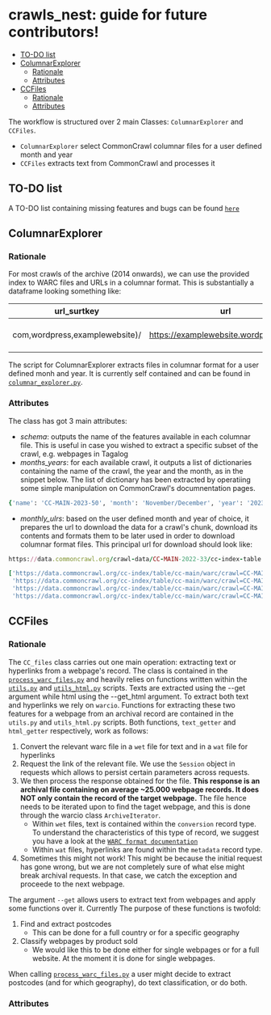 # crawls_nest: guide for future contributors! 

- [TO-DO list](#to-do-list)
- [ColumnarExplorer](#columnarexplorer)
  	- [Rationale](#rationale)
	- [Attributes](#attributes)
- [CCFiles](#ccfiles)
  - [Rationale](#rationale)
  - [Attributes](#attributes)
  

The workflow is structured over 2 main Classes: ``ColumnarExplorer`` and ``CCFiles``. 

- ``ColumnarExplorer`` select CommonCrawl columnar files for a user defined month and year
- ``CCFiles`` extracts text from CommonCrawl and processes it

## TO-DO list 


A TO-DO list containing missing features and bugs can be found [`here`](https://github.com/giuliaok/crawls_nest/issues/1)

ColumnarExplorer
--------------------

### Rationale

For most crawls of the archive (2014 onwards), we can use the provided index to WARC files and URLs in a columnar format. This is substantially a dataframe looking something like:

| url_surtkey | url | url_host_name | url_host_tld | url_host_2nd_last_part | ... | content_languages | warc_filename | warc_record_length |
|----------|----------|----------|----------|----------|----------|----------|----------|----------|
| com,wordpress,examplewebsite)/   | https://examplewebsite.wordpress.com/  | examplewebsite.wordpress.com | com  | wordpress  | ... | eng  | crawl-data/CC-MAIN-2022-33/segments/1659882572... | 	16771  |



The script for ColumnarExplorer extracts files in columnar format for a user defined monh and year. It is currently self contained and can be found in [`columnar_explorer.py`](https://github.com/giuliaok/crawls_nest/blob/main/scripts/columnar_explorer.py). 

### Attributes

The class has got 3 main attributes: 

- *schema*: outputs the name of the features available in each columnar file. This is useful in case you wished to extract a specific subset of the crawl, e.g. webpages in Tagalog
- *months_years*: for each available crawl, it outputs a list of dictionaries containing the name of the crawl, the year and the month, as in the snippet below. The list of dictionary has been extracted by operatiing some simple manipulation on CommonCrawl's documnentation pages. 
  
```ruby
{'name': 'CC-MAIN-2023-50', 'month': 'November/December', 'year': '2023'}
```
- *monthly_ulrs*: based on the user defined month and year of choice, it prepares the url to download the data for a crawl's chunk, download its contents and formats them to be later used in order to download columnar format files. This principal url for download should look like:

```ruby
https://data.commoncrawl.org/crawl-data/CC-MAIN-2022-33/cc-index-table.paths.gz
```


```ruby
['https://data.commoncrawl.org/cc-index/table/cc-main/warc/crawl=CC-MAIN-2022-33/subset=warc/part-00299-d466b69e-be2b-4525-ac34-1b10d57329da.c000.gz.parquet',
 'https://data.commoncrawl.org/cc-index/table/cc-main/warc/crawl=CC-MAIN-2022-33/subset=warc/part-00298-d466b69e-be2b-4525-ac34-1b10d57329da.c000.gz.parquet',
 'https://data.commoncrawl.org/cc-index/table/cc-main/warc/crawl=CC-MAIN-2022-33/subset=warc/part-00297-d466b69e-be2b-4525-ac34-1b10d57329da.c000.gz.parquet',
 'https://data.commoncrawl.org/cc-index/table/cc-main/warc/crawl=CC-MAIN-2022-33/subset=warc/part-00296-d466b69e-be2b-4525-ac34-1b10d57329da.c000.gz.parquet', ... ]
```

CCFiles
--------------------


### Rationale

The ``CC_files`` class carries out one main operation: extracting text or hyperlinks from a webpage's record. The class is contained in the [`process_warc_files.py`](https://github.com/giuliaok/crawls_nest/blob/main/scripts/process_warc_files.py) and heavily relies on functions written within the [`utils.py`](https://github.com/giuliaok/crawls_nest/blob/main/scripts/utils.py) and [`utils_html.py`](https://github.com/giuliaok/crawls_nest/blob/main/scripts/utils_html.py) scripts. Texts are extracted using the --get argument while html using the --get_html argument. To extract both text and hyperlinks we rely on ```warcio```. Functions for extracting these two features for a webpage from an archival record are contained in the ```utils.py``` and ```utils_html.py``` scripts. Both functions, ```text_getter``` and ```html_getter``` respectively, work as follows: 

1. Convert the relevant warc file in a ``wet`` file for text and in a ``wat`` file for hyperlinks
2. Request the link of the relevant file. We use the ``Session`` object in requests which allows to persist certain parameters across requests.
3. We then process the response obtained for the file. **This response is an archival file containing on average ~25.000 webpage records. It does NOT only contain the record of the target webpage.** The file hence needs to be iterated upon to find the taget webpage, and this is done through the warcio class ```ArchiveIterator```.
   - Within ``wet`` files, text is contained within the ``conversion`` record type. To understand the characteristics of this type of record, we suggest you have a look at the [`WARC format documentation`](https://iipc.github.io/warc-specifications/specifications/warc-format/warc-1.1/)
   - Within ``wat`` files, hyperlinks are found within the ``metadata`` record type.
4. Sometimes this might not work! This might be because the initial request has gone wrong, but we are not completely sure of what else might break archival requests. In that case, we catch the exception and proceede to the next webpage. 

  
The argument ```--get``` allows users to extract text from webpages and apply some functions over it. Currently The purpose of these functions is twofold: 

1. Find and extract postcodes
   - This can be done for a full country or for a specific geography
2. Classify webpages by product sold
   - We would like this to be done either for single webpages or for a full website. At the moment it is done for single webpages. 

When calling [`process_warc_files.py`](https://github.com/giuliaok/crawls_nest/blob/main/scripts/process_warc_files.py) a user might decide to extract postcodes (and for which geography), do text classification, or do both. 

### Attributes
